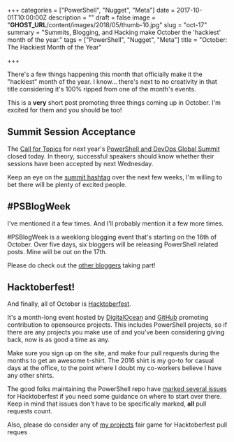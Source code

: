 +++
categories = ["PowerShell", "Nugget", "Meta"]
date = 2017-10-01T10:00:00Z
description = ""
draft = false
image = "__GHOST_URL__/content/images/2018/05/thumb-10.jpg"
slug = "oct-17"
summary = "Summits, Blogging, and Hacking make October the 'hackiest' month of the year."
tags = ["PowerShell", "Nugget", "Meta"]
title = "October: The Hackiest Month of the Year"

+++


There's a few things happening this month that officially make it the "hackiest" month of the year. I know... there's next to no creativity in that title considering it's 100% ripped from one of the month's events.

This is a **very** short post promoting three things coming up in October. I'm excited for them and you should be too!

## Summit Session Acceptance

The [Call for Topics](https://powershell.org/2017/08/01/76318/) for next year's [PowerShell and DevOps Global Summit](https://powershell.org/summit) closed today. In theory, successful speakers should know whether their sessions have been accepted by next Wednesday.

Keep an eye on the [summit hashtag](https://twitter.com/hashtag/pshsummit?f=tweets&vertical=default&src=hash) over the next few weeks, I'm willing to bet there will be plenty of excited people.

## #PSBlogWeek

I've mentioned it a few times. And I'll probably mention it a few more times.

\#PSBlogWeek is a weeklong blogging event that's starting on the 16th of October. Over five days, six bloggers will be releasing PowerShell related posts. Mine will be out on the 17th.

Please do check out the [other bloggers](http://psblogweek.com/psblogweek-activity/) taking part!

## Hacktoberfest!

And finally, all of October is [Hacktoberfest](https://hacktoberfest.digitalocean.com/).

It's a month-long event hosted by [DigitalOcean](https://www.digitalocean.com/) and [GitHub](https://github.com/) promoting contribution to opensource projects. This includes PowerShell projects, so if there are any projects you make use of and you've been considering giving back, now is as good a time as any.

Make sure you sign up on the site, and make four pull requests during the months to get an awesome t-shirt. The 2016 shirt is my go-to for casual days at the office, to the point where I doubt my co-workers believe I have any other shirts.

The good folks maintaining the PowerShell repo have [marked several issues](https://github.com/powershell/powershell/issues?q=is%3Aopen+is%3Aissue+label%3AHacktoberfest) for Hacktoberfest if you need some guidance on where to start over there. Keep in mind that issues don't have to be specifically marked, **all** pull requests count.

Also, please do consider any of [my projects](https://github.com/Windos?tab=repositories) fair game for Hacktoberfest pull reques



